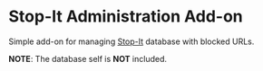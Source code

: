 # Stop-It Administration Add-on

Simple add-on for managing [Stop-It](http://stop-it.be/) database with blocked URLs.

__NOTE__: The database self is __NOT__ included.
